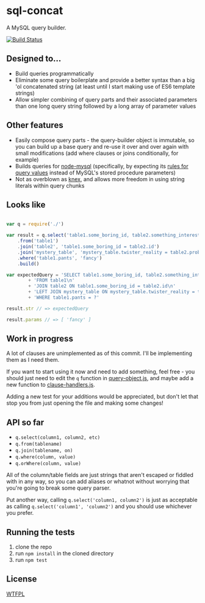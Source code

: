 # sql-concat

A MySQL query builder.

[![Build Status](https://travis-ci.org/TehShrike/sql-concat.svg)](https://travis-ci.org/TehShrike/sql-concat)

## Designed to...

- Build queries programmatically
- Eliminate some query boilerplate and provide a better syntax than a big 'ol concatenated string (at least until I start making use of ES6 template strings)
- Allow simpler combining of query parts and their associated parameters than one long query string followed by a long array of parameter values

## Other features

- Easily compose query parts - the query-builder object is immutable, so you can build up a base query and re-use it over and over again with small modifications (add where clauses or joins conditionally, for example)
- Builds queries for [node-mysql](https://github.com/felixge/node-mysql) (specifically, by expecting its [rules for query values](https://github.com/felixge/node-mysql#escaping-query-values) instead of MySQL's stored procedure parameters)
- Not as overblown as [knex](http://knexjs.org/), and allows more freedom in using string literals within query chunks

## Looks like

```js

var q = require('./')

var result = q.select('table1.some_boring_id, table2.something_interesting, mystery_table.surprise')
	.from('table1')
	.join('table2', 'table1.some_boring_id = table2.id')
	.join('mystery_table', 'mystery_table.twister_reality = table2.probably_null_column', 'LEFT')
	.where('table1.pants', 'fancy')
	.build()

var expectedQuery = 'SELECT table1.some_boring_id, table2.something_interesting, mystery_table.surprise\n'
		+ 'FROM table1\n'
		+ 'JOIN table2 ON table1.some_boring_id = table2.id\n'
		+ 'LEFT JOIN mystery_table ON mystery_table.twister_reality = table2.probably_null_column\n'
		+ 'WHERE table1.pants = ?'

result.str // => expectedQuery

result.params // => [ 'fancy' ]

```

## Work in progress

A lot of clauses are unimplemented as of this commit.  I'll be implementing them as I need them.

If you want to start using it now and need to add something, feel free - you should just need to edit the `q` function in [query-object.js](https://github.com/TehShrike/sql-concat/blob/master/query-object.js), and maybe add a new function to [clause-handlers.js](https://github.com/TehShrike/sql-concat/blob/master/clause-handlers.js).

Adding a new test for your additions would be appreciated, but don't let that stop you from just opening the file and making some changes!

## API so far

- `q.select(column1, column2, etc)`
- `q.from(tablename)`
- `q.join(tablename, on)`
- `q.where(column, value)`
- `q.orWhere(column, value)`

All of the column/table fields are just strings that aren't escaped or fiddled with in any way, so you can add aliases or whatnot without worrying that you're going to break some query parser.

Put another way, calling `q.select('column1, column2')` is just as acceptable as calling `q.select('column1', 'column2')` and you should use whichever you prefer.

## Running the tests

1. clone the repo
2. run `npm install` in the cloned directory
3. run `npm test`

## License

[WTFPL](http://wtfpl2.com)
